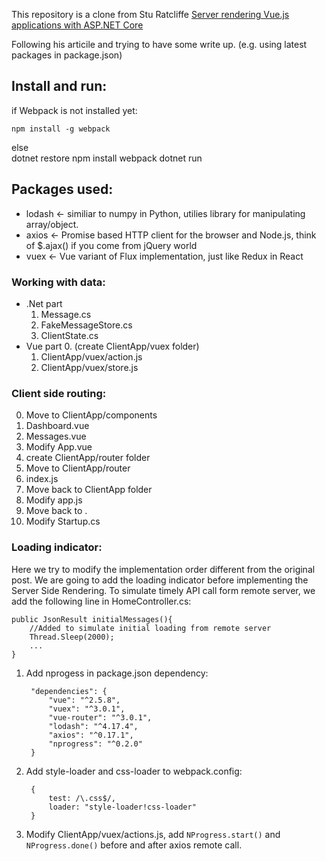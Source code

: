 This repository is a clone from Stu Ratcliffe [Server rendering Vue.js applications with ASP.NET Core](https://github.com/sturatcliffe/VueDotnetSSR)

Following his articile and trying to have some write up. (e.g. using latest packages in package.json)

## Install and run:
if Webpack is not installed yet:  

    npm install -g webpack
else  
    dotnet restore
    npm install
    webpack
    dotnet run

## Packages used:
- lodash <- similiar to numpy in Python, utilies library for manipulating array/object.
- axios <- Promise based HTTP client for the browser and Node.js, think of $.ajax() if you come from jQuery world
- vuex <- Vue variant of Flux implementation, just like Redux in React
### Working with data:
- .Net part
    1. Message.cs
    2. FakeMessageStore.cs
    3. ClientState.cs
- Vue part
    0. (create ClientApp/vuex folder)
    1. ClientApp/vuex/action.js
    2. ClientApp/vuex/store.js
### Client side routing:
0. Move to ClientApp/components
1. Dashboard.vue
2. Messages.vue
3. Modify App.vue
4. create ClientApp/router folder
5. Move to ClientApp/router
6. index.js
7. Move back to ClientApp folder
8. Modify app.js
9. Move back to .
10. Modify Startup.cs
### Loading indicator:
Here we try to modify the implementation order different from the original post.
We are going to add the loading indicator before implementing the Server Side Rendering.
To simulate timely API call form remote server, we add the following line in HomeController.cs:

    public JsonResult initialMessages(){
        //Added to simulate initial loading from remote server
        Thread.Sleep(2000);
        ...
    }

1. Add nprogess in package.json dependency:  

        "dependencies": {
            "vue": "^2.5.8",
            "vuex": "^3.0.1",
            "vue-router": "^3.0.1",
            "lodash": "^4.17.4",
            "axios": "^0.17.1",
            "nprogress": "^0.2.0"
        }

2. Add style-loader and css-loader to webpack.config:  

        { 
            test: /\.css$/, 
            loader: "style-loader!css-loader" 
        }

3. Modify ClientApp/vuex/actions.js, add `NProgress.start()` and `NProgress.done()` before and after axios remote call. 